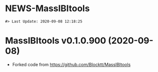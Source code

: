 NEWS-MassIBItools
================

<!-- NEWS.md is generated from NEWS.Rmd. Please edit that file -->

    #> Last Update: 2020-09-08 12:18:25

# MassIBItools v0.1.0.900 (2020-09-08)

  - Forked code from <https://github.com/Blocktt/MassIBItools>
